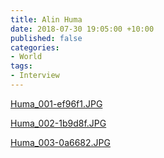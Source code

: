 ```yaml
---
title: Alin Huma
date: 2018-07-30 19:05:00 +10:00
published: false
categories:
- World
tags:
- Interview
---
```


[Huma_001-ef96f1.JPG](/uploads/Huma_001-ef96f1.JPG)

[Huma_002-1b9d8f.JPG](/uploads/Huma_002-1b9d8f.JPG)

[Huma_003-0a6682.JPG](/uploads/Huma_003-0a6682.JPG)
